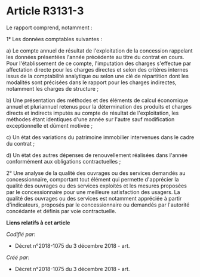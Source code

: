 # Article R3131-3

Le rapport comprend, notamment :

1° Les données comptables suivantes :

a) Le compte annuel de résultat de l'exploitation de la concession rappelant les données présentées l'année précédente au
titre du contrat en cours. Pour l'établissement de ce compte, l'imputation des charges s'effectue par affectation directe
pour les charges directes et selon des critères internes issus de la comptabilité analytique ou selon une clé de répartition
dont les modalités sont précisées dans le rapport pour les charges indirectes, notamment les charges de structure ;

b) Une présentation des méthodes et des éléments de calcul économique annuel et pluriannuel retenus pour la détermination des
produits et charges directs et indirects imputés au compte de résultat de l'exploitation, les méthodes étant identiques d'une
année sur l'autre sauf modification exceptionnelle et dûment motivée ;

c) Un état des variations du patrimoine immobilier intervenues dans le cadre du contrat ;

d) Un état des autres dépenses de renouvellement réalisées dans l'année conformément aux obligations contractuelles ;

2° Une analyse de la qualité des ouvrages ou des services demandés au concessionnaire, comportant tout élément qui permette
d'apprécier la qualité des ouvrages ou des services exploités et les mesures proposées par le concessionnaire pour une
meilleure satisfaction des usagers. La qualité des ouvrages ou des services est notamment appréciée à partir d'indicateurs,
proposés par le concessionnaire ou demandés par l'autorité concédante et définis par voie contractuelle.

**Liens relatifs à cet article**

_Codifié par_:

  - Décret n°2018-1075 du 3 décembre 2018 - art.

_Créé par_:

  - Décret n°2018-1075 du 3 décembre 2018 - art.

